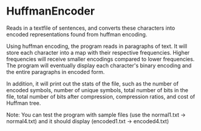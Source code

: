 # HuffmanEncoder
Reads in a textfile of sentences, and converts these characters into encoded representations found from huffman encoding. 

Using huffman encoding, the program reads in paragraphs of text. It will store each character into a map with their respective 
frequencies. Higher frequencies will receive smaller encodings compared to lower frequencies. The program will eventually
display each character's binary encoding and the entire paragraphs in encoded form.

In addition, it will print out the stats of the file, such as the number of encoded symbols, number of unique symbols, 
total number of bits in the file, total number of bits after compression, compression ratios, and cost of Huffman tree.

Note: You can test the program with sample files (use the normal1.txt -> normal4.txt) and it should display (encoded1.txt -> encoded4.txt)

